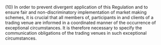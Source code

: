 (10) In order to prevent divergent application of this Regulation and to ensure fair and non-discriminatory implementation of market making schemes, it is crucial that all members of, participants in and clients of a trading venue are informed in a coordinated manner of the occurrence of exceptional circumstances. It is therefore necessary to specify the communication obligations of the trading venues in such exceptional circumstances.